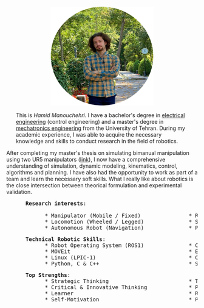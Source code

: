 <!-- For initial loading of page it must be `README.md` file, image and paragraphs are written in html for better control and configuration in web page, please do not convert them into markdown syntax. -->

<p style="text-align:center;">
  <img width="270" height="259" src="/img/bio_image/about_img.png" alt="my photo">
</p>

<p style="margin: 1% 5% 1% 5%">
This is <i>Hamid Manouchehri</i>. I have a bachelor's degree in <u>electrical engineering</u> (control engineering) and a master's degree in <u>mechatronics engineering</u> from the University of Tehran. During my academic experience, I was able to acquire the necessary knowledge and skills to conduct research in the field of robotics. <br>

After completing my master's thesis on simulating bimanual manipulation using two UR5 manipulators (<a href="https://hamid-manouchehri.github.io/Development-and-Simulation-of-Bimanual-Object-Manipulation/">link</a>), I now have a comprehensive understanding of simulation, dynamic modeling, kinematics, control, algorithms and planning. I have also had the opportunity to work as part of a team and learn the necessary soft skills. What I really like about robotics is the close intersection between theorical formulation and experimental validation.

<pre>
      <b>Research interests</b>:

            * Manipulator (Mobile / Fixed)               * Robot Control Algorithms
            * Locomotion (Wheeled / Legged)              * Simulation & Dynamic Modeling
            * Autonomous Robot (Navigation)              * Planning & Optimization
</pre>

<pre>
      <b>Technical Robotic Skills</b>:
            * Robot Operating System (ROS1)              * CAD (SolidWorks)
            * MOVEit                                     * Embedded System Design (PIC MCU)
            * Linux (LPIC-1)                             * Control Engineering
            * Python, C & C++                            * Software and Hardware Troubleshooting
</pre>

<pre>
      <b>Top Strengths</b>:
            * Strategic Thinking                         * Team Player 
            * Critical & Innovative Thinking             * Project Management
            * Learner                                    * Responsibility and Commitment
            * Self-Motivation                            * Persistence
</pre>
